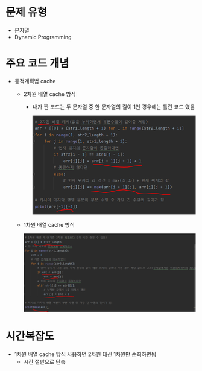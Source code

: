 # 문제 유형
- 문자열
- Dynamic Programming

# 주요 코드 개념
- 동적계획법 cache
  - 2차원 배열 cache 방식
    - 내가 짠 코드는 두 문자열 중 한 문자열의 길이 1인 경우에는 틀린 코드 였음 

      ![img.png](../이미지/LCS_1.png)

  - 1차원 배열 cache 방식
    
      ![img_1.png](../이미지/LCS_2.png)

# 시간복잡도 
- 1차원 배열 cache 방식 사용하면 2차원 대신 1차원만 순회하면됨 
  - 시간 절반으로 단축

